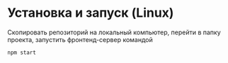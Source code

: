 # Установка и запуск (Linux)
Скопировать репозиторий на локальный компьютер, перейти в папку проекта, запустить фронтенд-сервер командой
```
npm start
```
